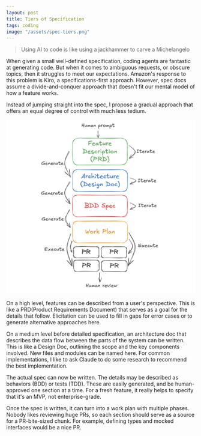 ```yaml
---
layout: post
title: Tiers of Specification
tags: coding
image: "/assets/spec-tiers.png"
---
```


> Using AI to code is like using a jackhammer to carve a Michelangelo

When given a small well-defined specification, coding agents are fantastic at generating code. But when it comes to ambiguous requests, or obscure topics, then it struggles to meet our expectations. Amazon's response to this problem is Kiro, a specifications-first approach. However, spec docs assume a divide-and-conquer approach that doesn't fit our mental model of how a feature works. 

Instead of jumping straight into the spec, I propose a gradual approach that offers an equal degree of control with much less tedium.

![spec-tiers](/assets/spec-tiers.png)

On a high level, features can be described from a user's perspective. This is like a PRD(Product Requirements Document) that serves as a goal for the details that follow. Elicitation can be used to fill in gaps for error cases or to generate alternative approaches here.

On a medium level before detailed specification, an architecture doc that describes the data flow between the parts of the system can be written. This is like a Design Doc, outlining the scope and the key components involved. New files and modules can be named here. For common implementations, I like to ask Claude to do some research to recommend the best implementation.

The actual spec can now be written. The details may be described as behaviors (BDD) or tests (TDD). These are easily generated, and be human-approved one section at a time. For a fresh feature, it really helps to specify that it's an MVP, not enterprise-grade.

Once the spec is written, it can turn into a work plan with multiple phases. Nobody likes reviewing huge PRs, so each section should serve as a source for a PR-bite-sized chunk. For example, defining types and mocked interfaces would be a nice PR. 
